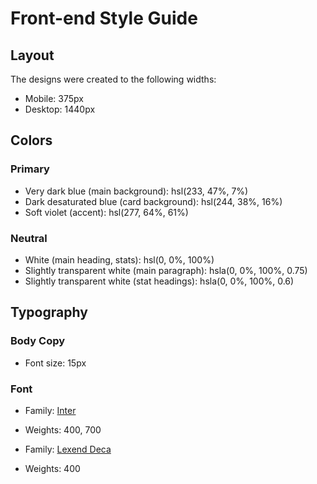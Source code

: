 # Front-end Style Guide

## Layout

The designs were created to the following widths:

- Mobile: 375px
- Desktop: 1440px

## Colors

### Primary

- Very dark blue (main background): hsl(233, 47%, 7%)
- Dark desaturated blue (card background): hsl(244, 38%, 16%)
- Soft violet (accent): hsl(277, 64%, 61%)

<!-- 
--desktop-breakpoint: 1440px;
--mobile-breakpoint: 375px;
--main-background-color: hsl(233, 47%, 7%);
--card-background-color: hsl(244, 38%, 16%);
--accent-font-color: hsl(277, 64%, 61%);
--main-paragraph-font-color: hsla(0, 0%, 100%, 0.75);
--main-heading-font-color: hsl(0, 0%, 100%);
--stats-heading-font-color: hsla(0, 0%, 100%, 0.6);
--font-size: 15px;
--primary-font-family: 'Inter', sans-serif;
--secondary-font-family: 'Lexend Deca', sans-serif;

@import url('https://fonts.googleapis.com/css2?family=Inter:wght@400;700&family=Lexend+Deca&display=swap');
-->

### Neutral

- White (main heading, stats): hsl(0, 0%, 100%)
- Slightly transparent white (main paragraph): hsla(0, 0%, 100%, 0.75)
- Slightly transparent white (stat headings): hsla(0, 0%, 100%, 0.6)

## Typography

### Body Copy

- Font size: 15px

### Font

- Family: [Inter](https://fonts.google.com/specimen/Inter)
- Weights: 400, 700

- Family: [Lexend Deca](https://fonts.google.com/specimen/Lexend+Deca)
- Weights: 400
